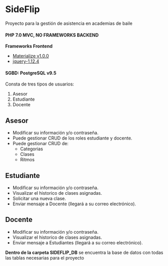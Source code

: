 # SideFlip
Proyecto para la gestión de asistencia en academias de baile
#### PHP 7.0 MVC, NO FRAMEWORKS BACKEND

**Frameworks Frontend**
* <a href="https://materializecss.com">Materialize v1.0.0</a>
* <a href="https://materializecss.com">jquery-1.12.4</a>

#### SGBD: PostgreSQL v9.5

Consta de tres tipos de usuarios:

1. Asesor
2. Estudiante
3. Docente

## Asesor
+ Modificar su información y/o contraseña.
+ Puede gestionar CRUD de los roles estudiante y docente.
+ Puede gestionar CRUD de:
  - Categorias
  - Clases
  - Ritmos

## Estudiante
+ Modificar su información y/o contraseña.
+ Visualizar el historico de clases asignadas.
+ Solicitar una nueva clase.
+ Enviar mensaje a Docente (llegará a su correo electrónico).

## Docente
+ Modificar su información y/o contraseña.
+ Visualizar el historico de clases asignadas.
+ Enviar mensaje a Estudiantes (llegará a su correo electrónico).


**Dentro de la carpeta SIDEFLIP_DB** se encuentra la base de datos con todas las tablas necesarias para el proyecto
